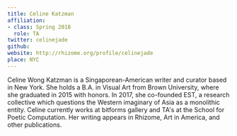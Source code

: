 ```yaml
---
title: Celine Katzman
affiliation:
- class: Spring 2018
  role: TA
twitter: celinejade
github:
website: http://rhizome.org/profile/celinejade
place: NYC
---
```

Celine Wong Katzman is a Singaporean-American writer and curator based in New York. She holds a B.A. in Visual Art from Brown University, where she graduated in 2015 with honors. In 2017, she co-founded EST, a research collective which questions the Western imaginary of Asia as a monolithic entity. Celine currently works at bitforms gallery and TA's at the School for Poetic Computation. Her writing appears in Rhizome, Art in America, and other publications. 
